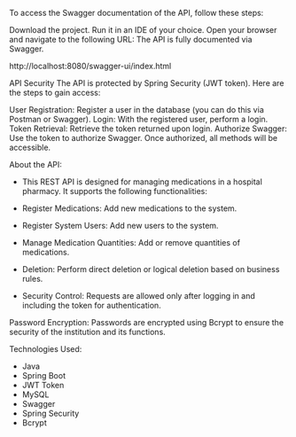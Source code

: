 To access the Swagger documentation of the API, follow these steps:

Download the project.
Run it in an IDE of your choice.
Open your browser and navigate to the following URL:
The API is fully documented via Swagger.

http://localhost:8080/swagger-ui/index.html

API Security
The API is protected by Spring Security (JWT token). Here are the steps to gain access:

User Registration: Register a user in the database (you can do this via Postman or Swagger).
Login: With the registered user, perform a login.
Token Retrieval: Retrieve the token returned upon login.
Authorize Swagger: Use the token to authorize Swagger. Once authorized, all methods will be accessible.

About the API:
- This REST API is designed for managing medications in a hospital pharmacy. It supports the following functionalities:

- Register Medications: Add new medications to the system.

- Register System Users: Add new users to the system.

- Manage Medication Quantities: Add or remove quantities of medications.

- Deletion: Perform direct deletion or logical deletion based on business rules.

- Security Control: Requests are allowed only after logging in and including the token for authentication.

Password Encryption: Passwords are encrypted using Bcrypt to ensure the security of the institution and its functions.

Technologies Used:

- Java
- Spring Boot
- JWT Token
- MySQL
- Swagger
- Spring Security
- Bcrypt
